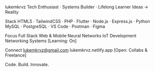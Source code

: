 lukemkrvz
Tech Enthusiast · Systems Builder · Lifelong Learner
Ideas → Reality

Stack
  HTML5 · TailwindCSS · PHP · Flutter · Node.js · Express.js · Python
  MySQL · PostgreSQL · VS Code · Postman · Figma

Focus
  Full Stack Web & Mobile
  Neural Networks
  IoT Development
  Networking Systems
  [Learning: On]

Connect
  lukemkrvz@gmail.com
  lukemkrvz.netlify.app
  [Open: Collabs & Freelance]

Code. Build. Innovate.
